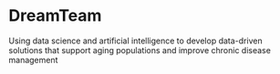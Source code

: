 # DreamTeam
Using data science and artificial intelligence to develop data-driven solutions that support aging populations and improve chronic disease management
